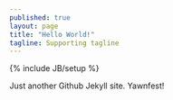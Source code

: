 ```yaml
---
published: true
layout: page
title: "Hello World!"
tagline: Supporting tagline
---
```


{% include JB/setup %}

Just another Github Jekyll site. Yawnfest!
